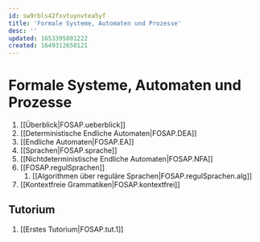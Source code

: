```yaml
---
id: sw9rbls42fxvtuynvtea5yf
title: 'Formale Systeme, Automaten und Prozesse'
desc: ''
updated: 1653395801222
created: 1649312650121
---
```


# Formale Systeme, Automaten und Prozesse
1. [[Überblick|FOSAP.ueberblick]]
2. [[Deterministische Endliche Automaten|FOSAP.DEA]]
3. [[Endliche Automaten|FOSAP.EA]]
4. [[Sprachen|FOSAP.sprache]]
5. [[Nichtdeterministische Endliche Automaten|FOSAP.NFA]]
6. [[FOSAP.regulSprachen]]
   1. [[Algorithmen über reguläre Sprachen|FOSAP.regulSprachen.alg]]
7. [[Kontextfreie Grammatiken|FOSAP.kontextfrei]]


## Tutorium
1. [[Erstes Tutorium|FOSAP.tut.1]]